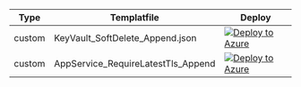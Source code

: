 
|Type|Templatfile|Deploy|
|------------|-------------------|----------------|
|custom|KeyVault_SoftDelete_Append.json | [![Deploy to Azure](https://docs.microsoft.com/en-us/azure/governance/policy/media/deploy/deploybutton.png)](https://portal.azure.com/?#blade/Microsoft_Azure_Policy/CreatePolicyDefinitionBlade/uri/https%3A%2F%2Fraw.githubusercontent.com%2FMathieuRietman%2Fes-Policies%2Fmain%2FesPoliciesDefinitionsCustom%2FKeyVault_SoftDelete_Append.json)|
|custom|AppService_RequireLatestTls_Append | [![Deploy to Azure](https://docs.microsoft.com/en-us/azure/governance/policy/media/deploy/deploybutton.png)](https://portal.azure.com/?#blade/Microsoft_Azure_Policy/CreatePolicyDefinitionBlade/uri/https%3A%2F%2Fraw.githubusercontent.com%2FMathieuRietman%2Fes-Policies%2Fmain%2FesPoliciesDefinitionsCustom%2FAppService_RequireLatestTls_Append.json)|